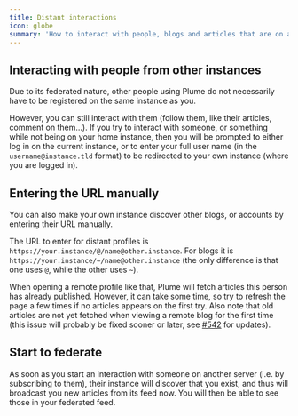 ```yaml
---
title: Distant interactions
icon: globe
summary: 'How to interact with people, blogs and articles that are on a different instance'
---
```


## Interacting with people from other instances

Due to its federated nature, other people using Plume do not necessarily have to be registered on the same instance as you.

However, you can still interact with them (follow them, like their articles, comment on them…).
If you try to interact with someone, or something while not being on your home instance, then
you will be prompted to either log in on the current instance,
or to enter your full user name (in the `username@instance.tld` format) to be redirected
to your own instance (where you are logged in).

## Entering the URL manually

You can also make your own instance discover other blogs, or accounts by entering their URL manually.

The URL to enter for distant profiles is `https://your.instance/@/name@other.instance`.
For blogs it is `https://your.instance/~/name@other.instance`
(the only difference is that one uses `@`, while the other uses `~`).

When opening a remote profile like that, Plume will fetch articles this person has already published.
However, it can take some time, so try to refresh the page a few times if no articles appears on the first try.
Also note that old articles are not yet fetched when viewing a remote blog for the first time
(this issue will probably be fixed sooner or later, see [#542](https://github.com/Plume-org/Plume/issues/542) for updates).

## Start to federate

As soon as you start an interaction with someone on another server (i.e. by subscribing to them), their instance will discover that you exist, and thus will broadcast you new articles from its feed now. You will then be able to see those in your federated feed.
